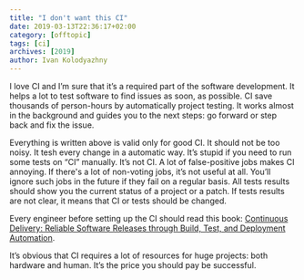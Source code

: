 ```yaml
---
title: "I don't want this CI"
date: 2019-03-13T22:36:17+02:00
category: [offtopic]
tags: [ci]
archives: [2019]
author: Ivan Kolodyazhny
---
```

I love CI and I’m sure that it’s a required part of the software development.
It helps a lot to test software to find issues as soon, as possible. CI save
thousands of person-hours by automatically project testing. It works almost in
the background and guides you to the next steps: go forward or step back and
fix the issue.

Everything is written above is valid only for good CI. It should not be too
noisy. It tesh every change in a automatic way. It’s stupid if you need to run
some tests on “CI” manually. It’s not CI. A lot of false-positive jobs makes CI
annoying. If there's a lot of non-voting jobs, it’s not useful at all. You’ll
ignore such jobs in the future if they fail on a regular basis. All tests
results should show you the current status of a project or a patch. If tests
results are not clear, it means that CI or tests should be changed.

Every engineer before setting up the CI should read this book:
[Continuous Delivery: Reliable Software Releases through Build, Test, and Deployment Automation](https://www.amazon.com/Continuous-Delivery-Deployment-Automation-Addison-Wesley/dp/0321601912).

It’s obvious that CI requires a lot of resources for huge projects: both
hardware and human. It’s the price you should pay be successful.
